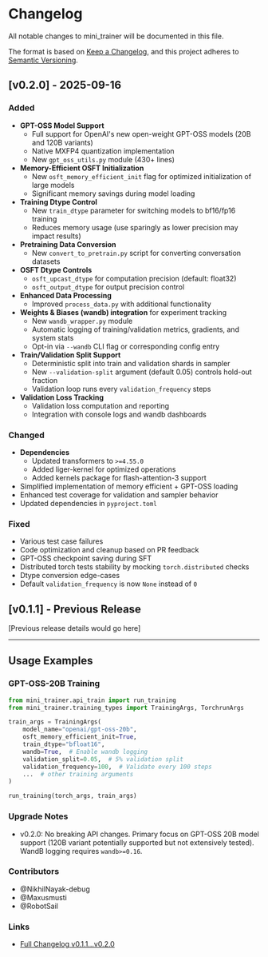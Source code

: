 # Changelog

All notable changes to mini_trainer will be documented in this file.

The format is based on [Keep a Changelog](https://keepachangelog.com/en/1.0.0/),
and this project adheres to [Semantic Versioning](https://semver.org/spec/v2.0.0.html).

## [v0.2.0] - 2025-09-16

### Added
- **GPT-OSS Model Support**
  - Full support for OpenAI's new open-weight GPT-OSS models (20B and 120B variants)
  - Native MXFP4 quantization implementation
  - New `gpt_oss_utils.py` module (430+ lines)
- **Memory-Efficient OSFT Initialization**
  - New `osft_memory_efficient_init` flag for optimized initialization of large models
  - Significant memory savings during model loading
- **Training Dtype Control**
  - New `train_dtype` parameter for switching models to bf16/fp16 training
  - Reduces memory usage (use sparingly as lower precision may impact results)
- **Pretraining Data Conversion**
  - New `convert_to_pretrain.py` script for converting conversation datasets
- **OSFT Dtype Controls**
  - `osft_upcast_dtype` for computation precision (default: float32)
  - `osft_output_dtype` for output precision control
- **Enhanced Data Processing**
  - Improved `process_data.py` with additional functionality
- **Weights & Biases (wandb) integration** for experiment tracking
  - New `wandb_wrapper.py` module
  - Automatic logging of training/validation metrics, gradients, and system stats
  - Opt-in via `--wandb` CLI flag or corresponding config entry
- **Train/Validation Split Support**
  - Deterministic split into train and validation shards in sampler
  - New `--validation-split` argument (default 0.05) controls hold-out fraction
  - Validation loop runs every `validation_frequency` steps
- **Validation Loss Tracking**
  - Validation loss computation and reporting
  - Integration with console logs and wandb dashboards

### Changed
- **Dependencies**
  - Updated transformers to `>=4.55.0`
  - Added liger-kernel for optimized operations
  - Added kernels package for flash-attention-3 support
- Simplified implementation of memory efficient + GPT-OSS loading
- Enhanced test coverage for validation and sampler behavior
- Updated dependencies in `pyproject.toml`

### Fixed
- Various test case failures
- Code optimization and cleanup based on PR feedback
- GPT-OSS checkpoint saving during SFT
- Distributed torch tests stability by mocking `torch.distributed` checks
- Dtype conversion edge-cases
- Default `validation_frequency` is now `None` instead of `0`

## [v0.1.1] - Previous Release

[Previous release details would go here]

---

## Usage Examples

### GPT-OSS-20B Training
```python
from mini_trainer.api_train import run_training
from mini_trainer.training_types import TrainingArgs, TorchrunArgs

train_args = TrainingArgs(
    model_name="openai/gpt-oss-20b",
    osft_memory_efficient_init=True,
    train_dtype="bfloat16",
    wandb=True,  # Enable wandb logging
    validation_split=0.05,  # 5% validation split
    validation_frequency=100,  # Validate every 100 steps
    ...  # other training arguments
)

run_training(torch_args, train_args)
```

### Upgrade Notes
- v0.2.0: No breaking API changes. Primary focus on GPT-OSS 20B model support (120B variant potentially supported but not extensively tested). WandB logging requires `wandb>=0.16`.

### Contributors
- @NikhilNayak-debug 
- @Maxusmusti 
- @RobotSail

### Links
- [Full Changelog v0.1.1...v0.2.0](https://github.com/Red-Hat-AI-Innovation-Team/mini_trainer/compare/v0.1.1...v0.2.0)
